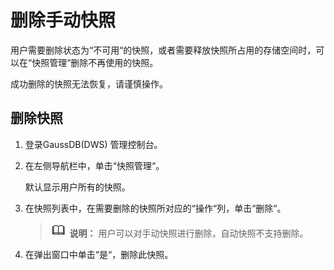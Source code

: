 # 删除手动快照<a name="dws_01_0030"></a>

用户需要删除状态为“不可用“的快照，或者需要释放快照所占用的存储空间时，可以在“快照管理“删除不再使用的快照。

成功删除的快照无法恢复，请谨慎操作。

## 删除快照<a name="section13594386114220"></a>

1.  登录GaussDB\(DWS\) 管理控制台。
2.  在左侧导航栏中，单击“快照管理“。

    默认显示用户所有的快照。

3.  在快照列表中，在需要删除的快照所对应的“操作“列，单击“删除“。

    >![](public_sys-resources/icon-note.gif) **说明：** 
    >用户可以对手动快照进行删除，自动快照不支持删除。

4.  在弹出窗口中单击“是“，删除此快照。

